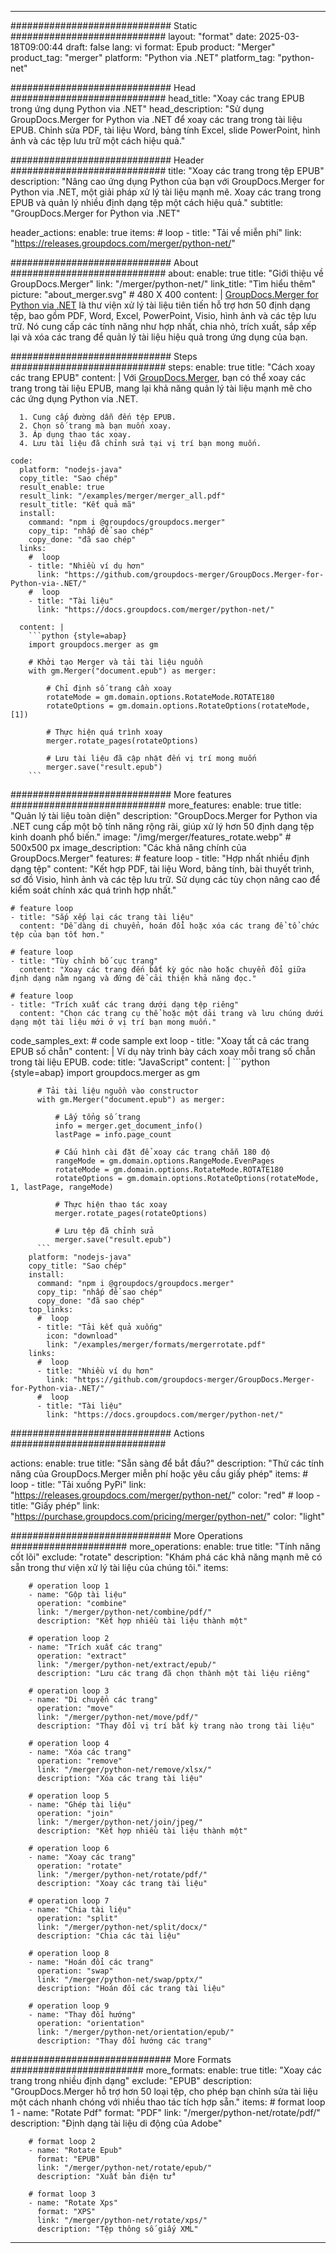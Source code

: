 
---
############################# Static ############################
layout: "format"
date:  2025-03-18T09:00:44
draft: false
lang: vi
format: Epub
product: "Merger"
product_tag: "merger"
platform: "Python via .NET"
platform_tag: "python-net"

############################# Head ############################
head_title: "Xoay các trang EPUB trong ứng dụng Python via .NET"
head_description: "Sử dụng GroupDocs.Merger for Python via .NET để xoay các trang trong tài liệu EPUB. Chỉnh sửa PDF, tài liệu Word, bảng tính Excel, slide PowerPoint, hình ảnh và các tệp lưu trữ một cách hiệu quả."

############################# Header ############################
title: "Xoay các trang trong tệp EPUB" 
description: "Nâng cao ứng dụng Python của bạn với GroupDocs.Merger for Python via .NET, một giải pháp xử lý tài liệu mạnh mẽ. Xoay các trang trong EPUB và quản lý nhiều định dạng tệp một cách hiệu quả."
subtitle: "GroupDocs.Merger for Python via .NET" 

header_actions:
  enable: true
  items:
    #  loop
    - title: "Tải về miễn phí"
      link: "https://releases.groupdocs.com/merger/python-net/"
      
############################# About ############################
about:
    enable: true
    title: "Giới thiệu về GroupDocs.Merger"
    link: "/merger/python-net/"
    link_title: "Tìm hiểu thêm"
    picture: "about_merger.svg" # 480 X 400
    content: |
       [GroupDocs.Merger for Python via .NET](/merger/python-net/) là thư viện xử lý tài liệu tiên tiến hỗ trợ hơn 50 định dạng tệp, bao gồm PDF, Word, Excel, PowerPoint, Visio, hình ảnh và các tệp lưu trữ. Nó cung cấp các tính năng như hợp nhất, chia nhỏ, trích xuất, sắp xếp lại và xóa các trang để quản lý tài liệu hiệu quả trong ứng dụng của bạn.

############################# Steps ############################
steps:
    enable: true
    title: "Cách xoay các trang EPUB"
    content: |
      Với [GroupDocs.Merger](/merger/python-net/), bạn có thể xoay các trang trong tài liệu EPUB, mang lại khả năng quản lý tài liệu mạnh mẽ cho các ứng dụng Python via .NET.
      
      1. Cung cấp đường dẫn đến tệp EPUB.
      2. Chọn số trang mà bạn muốn xoay.
      3. Áp dụng thao tác xoay.
      4. Lưu tài liệu đã chỉnh sửa tại vị trí bạn mong muốn.
   
    code:
      platform: "nodejs-java"
      copy_title: "Sao chép"
      result_enable: true
      result_link: "/examples/merger/merger_all.pdf"
      result_title: "Kết quả mã"
      install:
        command: "npm i @groupdocs/groupdocs.merger"
        copy_tip: "nhấp để sao chép"
        copy_done: "đã sao chép"
      links:
        #  loop
        - title: "Nhiều ví dụ hơn"
          link: "https://github.com/groupdocs-merger/GroupDocs.Merger-for-Python-via-.NET/"
        #  loop
        - title: "Tài liệu"
          link: "https://docs.groupdocs.com/merger/python-net/"
          
      content: |
        ```python {style=abap}
        import groupdocs.merger as gm

        # Khởi tạo Merger và tải tài liệu nguồn
        with gm.Merger("document.epub") as merger:
            
            # Chỉ định số trang cần xoay
            rotateMode = gm.domain.options.RotateMode.ROTATE180
            rotateOptions = gm.domain.options.RotateOptions(rotateMode, [1])

            # Thực hiện quá trình xoay
            merger.rotate_pages(rotateOptions)

            # Lưu tài liệu đã cập nhật đến vị trí mong muốn
            merger.save("result.epub")
        ```            

############################# More features ############################
more_features:
  enable: true
  title: "Quản lý tài liệu toàn diện"
  description: "GroupDocs.Merger for Python via .NET cung cấp một bộ tính năng rộng rãi, giúp xử lý hơn 50 định dạng tệp kinh doanh phổ biến."
  image: "/img/merger/features_rotate.webp" # 500x500 px
  image_description: "Các khả năng chính của GroupDocs.Merger"
  features:
    # feature loop
    - title: "Hợp nhất nhiều định dạng tệp"
      content: "Kết hợp PDF, tài liệu Word, bảng tính, bài thuyết trình, sơ đồ Visio, hình ảnh và các tệp lưu trữ. Sử dụng các tùy chọn nâng cao để kiểm soát chính xác quá trình hợp nhất."

    # feature loop
    - title: "Sắp xếp lại các trang tài liệu"
      content: "Dễ dàng di chuyển, hoán đổi hoặc xóa các trang để tổ chức tệp của bạn tốt hơn."

    # feature loop
    - title: "Tùy chỉnh bố cục trang"
      content: "Xoay các trang đến bất kỳ góc nào hoặc chuyển đổi giữa định dạng nằm ngang và đứng để cải thiện khả năng đọc."

    # feature loop
    - title: "Trích xuất các trang dưới dạng tệp riêng"
      content: "Chọn các trang cụ thể hoặc một dải trang và lưu chúng dưới dạng một tài liệu mới ở vị trí bạn mong muốn."
      
  code_samples_ext:
    # code sample ext loop
    - title: "Xoay tất cả các trang EPUB số chẵn"
      content: |
        Ví dụ này trình bày cách xoay mỗi trang số chẵn trong tài liệu EPUB.
      code:
        title: "JavaScript"
        content: |
          ```python {style=abap}
          import groupdocs.merger as gm
          
          # Tải tài liệu nguồn vào constructor
          with gm.Merger("document.epub") as merger:
            
              # Lấy tổng số trang
              info = merger.get_document_info()
              lastPage = info.page_count

              # Cấu hình cài đặt để xoay các trang chẵn 180 độ
              rangeMode = gm.domain.options.RangeMode.EvenPages
              rotateMode = gm.domain.options.RotateMode.ROTATE180
              rotateOptions = gm.domain.options.RotateOptions(rotateMode, 1, lastPage, rangeMode)
          
              # Thực hiện thao tác xoay
              merger.rotate_pages(rotateOptions)

              # Lưu tệp đã chỉnh sửa
              merger.save("result.epub")
          ```
        platform: "nodejs-java"
        copy_title: "Sao chép"
        install:
          command: "npm i @groupdocs/groupdocs.merger"
          copy_tip: "nhấp để sao chép"
          copy_done: "đã sao chép"
        top_links:
          #  loop
          - title: "Tải kết quả xuống"
            icon: "download"
            link: "/examples/merger/formats/mergerrotate.pdf"
        links:
          #  loop
          - title: "Nhiều ví dụ hơn"
            link: "https://github.com/groupdocs-merger/GroupDocs.Merger-for-Python-via-.NET/"
          #  loop
          - title: "Tài liệu"
            link: "https://docs.groupdocs.com/merger/python-net/"
            

            


############################# Actions ############################

actions:
  enable: true
  title: "Sẵn sàng để bắt đầu?"
  description: "Thử các tính năng của GroupDocs.Merger miễn phí hoặc yêu cầu giấy phép"
  items:
    #  loop
    - title: "Tải xuống PyPi"
      link: "https://releases.groupdocs.com/merger/python-net/"
      color: "red"
        #  loop
    - title: "Giấy phép"
      link: "https://purchase.groupdocs.com/pricing/merger/python-net/"
      color: "light"


############################# More Operations #####################
more_operations:
    enable: true
    title: "Tính năng cốt lõi"
    exclude: "rotate"
    description: "Khám phá các khả năng mạnh mẽ có sẵn trong thư viện xử lý tài liệu của chúng tôi."
    items: 
          
        # operation loop 1
        - name: "Gộp tài liệu"
          operation: "combine"
          link: "/merger/python-net/combine/pdf/"
          description: "Kết hợp nhiều tài liệu thành một"

        # operation loop 2
        - name: "Trích xuất các trang"
          operation: "extract"
          link: "/merger/python-net/extract/epub/"
          description: "Lưu các trang đã chọn thành một tài liệu riêng"

        # operation loop 3
        - name: "Di chuyển các trang"
          operation: "move"
          link: "/merger/python-net/move/pdf/"
          description: "Thay đổi vị trí bất kỳ trang nào trong tài liệu"

        # operation loop 4
        - name: "Xóa các trang"
          operation: "remove"
          link: "/merger/python-net/remove/xlsx/"
          description: "Xóa các trang tài liệu"

        # operation loop 5
        - name: "Ghép tài liệu"
          operation: "join"
          link: "/merger/python-net/join/jpeg/"
          description: "Kết hợp nhiều tài liệu thành một"

        # operation loop 6
        - name: "Xoay các trang"
          operation: "rotate"
          link: "/merger/python-net/rotate/pdf/"
          description: "Xoay các trang tài liệu"

        # operation loop 7
        - name: "Chia tài liệu"
          operation: "split"
          link: "/merger/python-net/split/docx/"
          description: "Chia các tài liệu"

        # operation loop 8
        - name: "Hoán đổi các trang"
          operation: "swap"
          link: "/merger/python-net/swap/pptx/"
          description: "Hoán đổi các trang tài liệu"

        # operation loop 9
        - name: "Thay đổi hướng"
          operation: "orientation"
          link: "/merger/python-net/orientation/epub/"
          description: "Thay đổi hướng các trang"
          
        
          
############################# More Formats ########################
more_formats:
    enable: true
    title: "Xoay các trang trong nhiều định dạng"
    exclude: "EPUB"
    description: "GroupDocs.Merger hỗ trợ hơn 50 loại tệp, cho phép bạn chỉnh sửa tài liệu một cách nhanh chóng với nhiều thao tác tích hợp sẵn."
    items: 
        # format loop 1
        - name: "Rotate Pdf"
          format: "PDF"
          link: "/merger/python-net/rotate/pdf/"
          description: "Định dạng tài liệu di động của Adobe"

        # format loop 2
        - name: "Rotate Epub"
          format: "EPUB"
          link: "/merger/python-net/rotate/epub/"
          description: "Xuất bản điện tử"

        # format loop 3
        - name: "Rotate Xps"
          format: "XPS"
          link: "/merger/python-net/rotate/xps/"
          description: "Tệp thông số giấy XML"


---